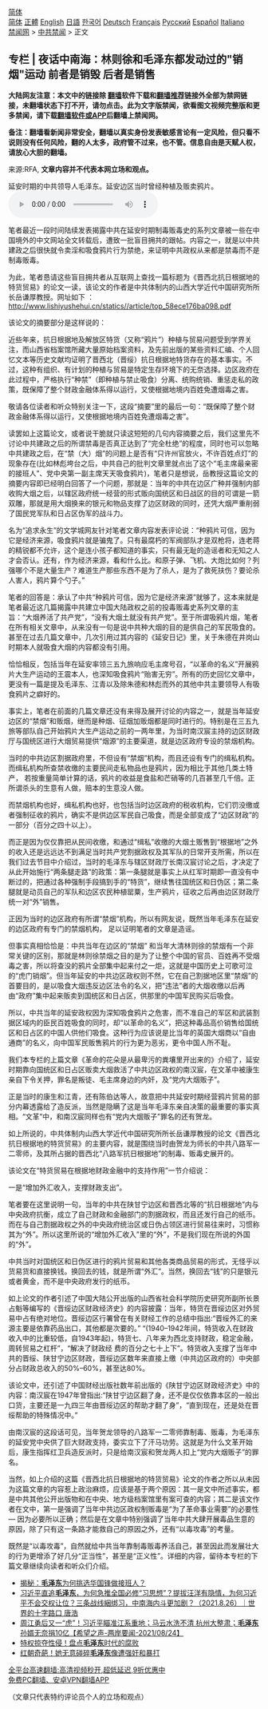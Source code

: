  <!-- 面包屑导航 --> <div class="breadcrumb"><!-- GTranslate: https://gtranslate.io/ -->  <div class="switcher notranslate">  <div class="selected">  <a href="#" onclick="return false;"> 简体</a>  </div>  <div class="option">  <a href="https://www.bannedbook.org" onclick="doGTranslate('zh-CN|zh-CN');jQuery('div.switcher div.selected a').html(jQuery(this).html());return false;" title="简体中文" class="nturl selected"> 简体</a>  <a href="https://www.bannedbook.org/zh-tw/" onclick="doGTranslate('zh-CN|zh-TW');jQuery('div.switcher div.selected a').html(jQuery(this).html());return false;" title="繁體中文" class="nturl"> 正體</a>  <a href="https://www.bannedbook.org/en/" onclick="doGTranslate('zh-CN|en');jQuery('div.switcher div.selected a').html(jQuery(this).html());return false;" title="English" class="nturl"> English</a>  <a href="https://www.bannedbook.org/ja/" onclick="doGTranslate('zh-CN|ja');jQuery('div.switcher div.selected a').html(jQuery(this).html());return false;" title="日本語" class="nturl"> 日語</a>  <a href="https://www.bannedbook.org/ko/" onclick="doGTranslate('zh-CN|ko');jQuery('div.switcher div.selected a').html(jQuery(this).html());return false;" title="한국어" class="nturl"> 한국어</a>  <a href="https://www.bannedbook.org/de/" onclick="doGTranslate('zh-CN|de');jQuery('div.switcher div.selected a').html(jQuery(this).html());return false;" title="Deutsch" class="nturl"> Deutsch</a>  <a href="https://www.bannedbook.org/fr/" onclick="doGTranslate('zh-CN|fr');jQuery('div.switcher div.selected a').html(jQuery(this).html());return false;" title="Français" class="nturl"> Français</a>  <a href="https://www.bannedbook.org/ru/" onclick="doGTranslate('zh-CN|ru');jQuery('div.switcher div.selected a').html(jQuery(this).html());return false;" title="Русский" class="nturl"> Русский</a>  <a href="https://www.bannedbook.org/es/" onclick="doGTranslate('zh-CN|es');jQuery('div.switcher div.selected a').html(jQuery(this).html());return false;" title="Español" class="nturl"> Español</a>  <a href="https://www.bannedbook.org/it/" onclick="doGTranslate('zh-CN|it');jQuery('div.switcher div.selected a').html(jQuery(this).html());return false;" title="Italiano" class="nturl"> Italiano</a>  </div>  </div>      <div class='breadcrumb-sub'><!-- Breadcrumb NavXT 6.3.0 --> <a href="https://www.bannedbook.org/" class="home">禁闻网</a> &gt; <a href="https://www.bannedbook.org/bnews/cbnews/" class="category">中共禁闻</a> &gt; 正文</div></div><h2>专栏 | 夜话中南海：林则徐和毛泽东都发动过的"销烟"运动 前者是销毁 后者是销售</h2> <p class="notice"><b>大陆网友注意：本文中的链接除 <a href="https://github.com/bannedbook/fanqiang" >翻墙</a>软件下载和<a href="https://github.com/killgcd/justmysocks/blob/master/README.md">翻墙推荐</a>链接外全部为禁网链接，未翻墙状态下打不开，请勿点击。此为文字版禁闻，欲看图文视频完整版和更多禁闻，请下载<a href="https://github.com/bannedbook/fanqiang">翻墙软件或APP</a>后翻墙上禁闻网。</p><p>备注：翻墙看新闻非常安全，翻墙以真实身份发表敏感言论有一定风险，但只看不说则没有任何风险，翻的人太多，政府管不过来，也不管。信息自由是天赋人权，请放心大胆的翻墙。</b></p>  <div class="entry"> <p>来源:RFA, <strong>文章内容并不代表本网立场和观点。</strong></p> <p>&#24310;&#23433;&#26102;&#26399;&#30340;&#20013;&#20849;&#39046;&#23548;&#20154;&#27611;&#27901;&#19996;&#12290;&#24310;&#23433;&#36793;&#21306;&#24403;&#26102;&#26366;&#32463;&#31181;&#26893;&#21450;&#36137;&#21334;&#40486;&#29255;&#12290;             <audio controls="controls" preload="metadata" src="https://www.rfa.org/mandarin/zhuanlan/yehuazhongnanhai/gx-08232021155257.html/@@stream" type="audio/mpeg"></audio></p> <p>&#31508;&#32773;&#26368;&#36817;&#19968;&#27573;&#26102;&#38388;&#38470;&#32493;&#21457;&#34920;&#25581;&#38706;&#20013;&#20849;&#22312;&#24310;&#23433;&#26102;&#26399;&#21046;&#27602;&#36137;&#27602;&#21490;&#30340;&#31995;&#21015;&#25991;&#31456;&#34987;&#19968;&#20123;&#22312;&#20013;&#22269;&#22659;&#22806;&#30340;&#20013;&#25991;&#32593;&#31449;&#20840;&#25991;&#36716;&#36733;&#21518;&#65292;&#36973;&#33268;&#19968;&#25209;&#30450;&#30446;&#25317;&#20849;&#30340;&#36319;&#24086;&#12290;&#20869;&#23481;&#20043;&#19968;&#65292;&#23601;&#26159;&#20197;&#20013;&#20849;&#24314;&#25919;&#20043;&#21518;&#24456;&#24555;&#23601;&#20196;&#21334;&#28139;&#21644;&#21560;&#39135;&#40486;&#29255;&#34892;&#20026;&#31105;&#32477;&#65292;&#26469;&#35777;&#26126;&#20013;&#20849;&#25919;&#26435;&#20174;&#26469;&#37117;&#26159;&#31105;&#27602;&#32780;&#19981;&#26159;&#21046;&#27602;&#36137;&#27602;&#12290;</p> <p>&#20026;&#27492;&#65292;&#31508;&#32773;&#24691;&#35831;&#36825;&#20123;&#30450;&#30446;&#25317;&#20849;&#32773;&#20174;&#20114;&#32852;&#32593;&#19978;&#26597;&#25214;&#19968;&#31687;&#26631;&#39064;&#20026;&#12298;&#26187;&#35199;&#21271;&#25239;&#26085;&#26681;&#25454;&#22320;&#30340;&#29305;&#36135;&#36152;&#26131;&#12299;&#30340;&#35770;&#25991;&#19968;&#35835;&#65292;&#35813;&#35770;&#25991;&#30340;&#20316;&#32773;&#26159;&#20013;&#20849;&#20307;&#21046;&#20869;&#30340;&#23665;&#35199;&#22823;&#23398;&#36817;&#20195;&#20013;&#22269;&#30740;&#31350;&#25152;&#25152;&#38271;&#23731;&#35878;&#21402;&#25945;&#25480;&#12290;&#32593;&#22336;&#22914;&#19979; &#65306;<a href="http://www.lishiyushehui.cn/statics/article/top_58ece176ba098.pdf">http://www.lishiyushehui.cn/statics//article/top_58ece176ba098.pdf</a></p> <p>&#35813;&#35770;&#25991;&#30340;&#25688;&#35201;&#37096;&#20998;&#26159;&#36825;&#26679;&#35828;&#30340;&#65306;</p> <p>&#36817;&#20123;&#24180;&#26469;&#65292;&#25239;&#26085;&#26681;&#25454;&#22320;&#21450;&#35299;&#25918;&#21306;&#29305;&#36135;&#65288;&#21448;&#31216;&#8220;&#40486;&#29255;&#8221;&#65289;&#31181;&#26893;&#19982;&#36152;&#26131;&#38382;&#39064;&#21463;&#21040;&#23398;&#30028;&#20851;&#27880;&#65292;&#32780;&#23665;&#35199;&#30465;&#26723;&#26696;&#39302;&#25152;&#34255;&#22823;&#37327;&#21407;&#22987;&#26723;&#26696;&#36164;&#26009;&#65292;&#21450;&#20808;&#21069;&#20986;&#29256;&#30340;&#26576;&#20123;&#36164;&#26009;&#27719;&#32534;&#12289;&#20010;&#20154;&#22238;&#24518;&#25991;&#26412;&#31561;&#21382;&#21490;&#25991;&#29486;&#22343;&#35777;&#26126;&#20102;&#26187;&#35199;&#21271;&#65288;&#26187;&#32485;&#65289;&#25239;&#26085;&#26681;&#25454;&#22320;&#29305;&#36135;&#23384;&#22312;&#30340;&#22522;&#26412;&#20107;&#23454;&#12290;&#19981;&#36807;&#65292;&#36825;&#31181;&#26377;&#32452;&#32455;&#12289;&#26377;&#35745;&#21010;&#30340;&#31181;&#26893;&#19982;&#36152;&#26131;&#26159;&#29305;&#23450;&#29983;&#23384;&#29615;&#22659;&#19979;&#30340;&#26080;&#22856;&#36873;&#25321;&#12290;&#36793;&#21306;&#25919;&#24220;&#22312;&#27492;&#36807;&#31243;&#20013;&#65292;&#20005;&#26684;&#25191;&#34892;&#8220;&#31181;&#31105;&#8221;&#65288;&#21363;&#31181;&#26893;&#19982;&#31105;&#27490;&#21560;&#39135;&#65289;&#20998;&#31163;&#12289;&#32479;&#36141;&#32479;&#38144;&#12289;&#37325;&#24809;&#36208;&#31169;&#30340;&#25919;&#31574;&#65292;&#26082;&#20445;&#38556;&#20102;&#25972;&#20010;&#36130;&#25919;&#37329;&#34701;&#20307;&#31995;&#24471;&#20197;&#36816;&#34892;&#65292;&#21448;&#20351;&#26681;&#25454;&#22320;&#22659;&#20869;&#30334;&#22995;&#20813;&#36973;&#28895;&#27602;&#20043;&#23475;&#12290;</p> <p>&#25964;&#35831;&#21508;&#20301;&#35835;&#32773;&#21644;&#21548;&#20247;&#29305;&#21035;&#20851;&#27880;&#19968;&#19979;&#65292;&#36825;&#27573;&#8220;&#25688;&#35201;&#8221;&#37324;&#30340;&#26368;&#21518;&#19968;&#21477;&#65306;&#8220;&#26082;&#20445;&#38556;&#20102;&#25972;&#20010;&#36130;&#25919;&#37329;&#34701;&#20307;&#31995;&#24471;&#20197;&#36816;&#34892;&#65292;&#21448;&#20351;&#26681;&#25454;&#22320;&#22659;&#20869;&#30334;&#22995;&#20813;&#36973;&#28895;&#27602;&#20043;&#23475;&#8221;&#12290;</p> <p>&#35835;&#32610;&#22914;&#19978;&#36825;&#31687;&#35770;&#25991;&#65292;&#25110;&#32773;&#35828;&#24178;&#33030;&#23601;&#21482;&#35835;&#36825;&#30701;&#30701;&#30340;&#20960;&#21477;&#20869;&#23481;&#25688;&#35201;&#20043;&#21518;&#65292;&#25105;&#20204;&#36825;&#37324;&#20808;&#19981;&#35752;&#35770;&#20013;&#20849;&#24314;&#25919;&#20043;&#21518;&#30340;&#25152;&#35859;&#31105;&#27602;&#26159;&#21542;&#30495;&#27491;&#36798;&#21040;&#20102;&#8220;&#23436;&#20840;&#26460;&#32477;&#8221;&#30340;&#31243;&#24230;&#65292;&#21516;&#26102;&#20063;&#21487;&#20197;&#24573;&#30053;&#20013;&#20849;&#24314;&#25919;&#20043;&#21518;&#65292;&#22312;&#8220;&#31105;&#65288;&#22823;&#65289;&#28895;&#8221;&#30340;&#38382;&#39064;&#19978;&#26159;&#21542;&#26377;&#8220;&#21482;&#35768;&#24030;&#23448;&#25918;&#28779;&#65292;&#19981;&#35768;&#30334;&#22995;&#28857;&#28783;&#8221;&#30340;&#29616;&#35937;&#23384;&#22312;(&#27604;&#22914;&#26519;&#24426;&#22446;&#21488;&#20043;&#21518;&#65292;&#20013;&#20849;&#33258;&#24049;&#30340;&#25209;&#21028;&#25991;&#31456;&#37324;&#23601;&#28857;&#20986;&#20102;&#36825;&#20010;&#8220;&#27611;&#20027;&#24109;&#26368;&#20146;&#23494;&#30340;&#25509;&#29677;&#20154;&#8221;&#12289;&#20826;&#20013;&#22830;&#31532;&#19968;&#21103;&#20027;&#24109;&#22825;&#22825;&#21560;&#39135;&#40486;&#29255;)&#65292;&#31508;&#32773;&#21482;&#26159;&#24819;&#35828;&#65292;&#23731;&#25945;&#25480;&#36825;&#31687;&#35770;&#25991;&#30340;&#25688;&#35201;&#20869;&#23481;&#21363;&#24050;&#32463;&#26126;&#30333;&#22238;&#31572;&#20102;&#19968;&#20010;&#38382;&#39064;&#65292;&#37027;&#23601;&#26159;&#65306;&#24403;&#24180;&#30340;&#20013;&#20849;&#22312;&#36793;&#21306;&#24191;&#31181;&#24182;&#24378;&#21046;&#20869;&#37096;&#25910;&#36141;&#22823;&#28895;&#20043;&#21518;&#65292;&#20197;&#36758;&#21306;&#25919;&#24220;&#32479;&#19968;&#32463;&#33829;&#30340;&#24418;&#24335;&#36137;&#21521;&#22269;&#32479;&#21306;&#21644;&#26085;&#25112;&#21306;&#30340;&#30446;&#30340;&#21487;&#35859;&#26159;&#19968;&#31661;&#21452;&#38613;&#65292;&#37027;&#23601;&#26159;&#29992;&#22823;&#28895;&#25442;&#26469;&#30340;&#38134;&#20803;&#21644;&#29289;&#21697;&#25903;&#25745;&#20102;&#36793;&#21306;&#36130;&#25919;&#30340;&#21516;&#26102;&#65292;&#36824;&#20973;&#22823;&#28895;&#20005;&#37325;&#21066;&#24369;&#20102;&#22269;&#27665;&#20826;&#20891;&#38431;&#21644;&#26085;&#21344;&#21306;&#20266;&#20891;&#30340;&#25112;&#26007;&#21147;&#12290;</p>  <p>&#21517;&#20026;&#8220;&#36861;&#27714;&#27704;&#29983;&#8221;&#30340;&#25991;&#23398;&#22478;&#32593;&#21451;&#38024;&#23545;&#31508;&#32773;&#25991;&#31456;&#20869;&#23481;&#21457;&#34920;&#35780;&#35770;&#35828;&#65306;&#8220;&#31181;&#40486;&#29255;&#21487;&#20449;&#65292;&#22240;&#20026;&#23427;&#26159;&#32463;&#27982;&#26469;&#28304;&#65292;&#21560;&#39135;&#40486;&#29255;&#23601;&#26159;&#39575;&#39740;&#20102;&#12290;&#21482;&#26377;&#26368;&#33104;&#26429;&#30340;&#20891;&#38400;&#37096;&#38431;&#25165;&#26159;&#21452;&#26538;&#23558;&#65292;&#36830;&#32769;&#33931;&#30340;&#31934;&#38160;&#37117;&#19981;&#20801;&#35768;&#65292;&#36825;&#20010;&#26159;&#36830;&#23567;&#23401;&#23376;&#37117;&#30693;&#36947;&#30340;&#20107;&#23454;&#65292;&#21482;&#26377;&#26368;&#26080;&#32827;&#30340;&#36896;&#35875;&#32773;&#21644;&#26080;&#30693;&#20043;&#20154;&#25165;&#20250;&#21542;&#35748;&#12290;&#36824;&#26377;&#65292;&#20316;&#20026;&#32463;&#27982;&#26469;&#28304;&#65292;&#30475;&#21644;&#20160;&#20040;&#27604;&#12290;&#21644;&#21407;&#23376;&#24377;&#12289;&#39134;&#26426;&#12289;&#22823;&#28846;&#27604;&#22914;&#20309;&#65311;&#21015;&#24378;&#21738;&#20010;&#19981;&#26159;&#22823;&#37327;&#29983;&#20135;&#65311;&#38590;&#36947;&#29983;&#20135;&#37027;&#20123;&#19996;&#35199;&#19981;&#26159;&#20026;&#20102;&#26432;&#20154;&#65292;&#26159;&#20026;&#20102;&#25937;&#27515;&#25206;&#20260;&#65311;&#35201;&#35770;&#26432;&#20154;&#23475;&#20154;&#65292;&#40486;&#29255;&#31639;&#20010;&#21242;&#23376;&#12290;&#8221;</p> <p>&#31508;&#32773;&#30340;&#22238;&#31572;&#26159;&#65306;&#25215;&#35748;&#20102;&#20013;&#20849;&#8220;&#31181;&#40486;&#29255;&#21487;&#20449;&#65292;&#22240;&#20026;&#23427;&#26159;&#32463;&#27982;&#26469;&#28304;&#8221;&#23601;&#22815;&#20102;&#65292;&#36825;&#26412;&#26469;&#23601;&#26159;&#31508;&#32773;&#26368;&#36817;&#36825;&#20960;&#31687;&#25581;&#38706;&#20013;&#20849;&#24314;&#31435;&#20013;&#22269;&#22823;&#38470;&#25919;&#26435;&#20043;&#21069;&#30340;&#25237;&#27602;&#36137;&#27602;&#21490;&#31995;&#21015;&#25991;&#31456;&#30340;&#20027;&#26088;&#65306;&#8220;&#22823;&#28895;&#20859;&#27963;&#20102;&#20849;&#20135;&#20826;&#8221;&#65292;&#8220;&#27809;&#26377;&#22823;&#28895;&#22303;&#23601;&#27809;&#26377;&#20849;&#20135;&#20826;&#8221;&#12290;&#33267;&#20110;&#25152;&#35859;&#21560;&#40486;&#29255;&#28895;&#65292;&#31508;&#32773;&#22312;&#25152;&#26377;&#30456;&#20851;&#25991;&#31456;&#20013;&#65292;&#20174;&#26469;&#27809;&#26377;&#19968;&#21477;&#26159;&#35828;&#20013;&#20849;&#31181;&#22823;&#28895;&#30340;&#30446;&#30340;&#26159;&#20379;&#33258;&#24049;&#30340;&#20891;&#27665;&#21560;&#39135;&#30340;&#12290;&#29978;&#33267;&#22312;&#36807;&#21435;&#20960;&#31687;&#25991;&#31456;&#20013;&#65292;&#20960;&#27425;&#24341;&#29992;&#36807;&#20854;&#20869;&#23481;&#30340;&#12298;&#24310;&#23433;&#26085;&#35760;&#12299;&#37324;&#65292;&#20851;&#20110;&#26417;&#24503;&#22312;&#20117;&#23703;&#23665;&#26102;&#26399;&#26412;&#20154;&#23601;&#21560;&#39135;&#22823;&#28895;&#30340;&#20869;&#23481;&#37117;&#27809;&#26377;&#24341;&#29992;&#12290;</p> <p>&#24688;&#24688;&#30456;&#21453;&#65292;&#21253;&#25324;&#24403;&#24180;&#22312;&#24310;&#23433;&#29575;&#39046;&#19977;&#20116;&#20061;&#26053;&#21709;&#24212;&#27611;&#20027;&#24109;&#21495;&#21484;&#65292;&#8220;&#20197;&#38761;&#21629;&#30340;&#21517;&#20041;&#8221;&#24320;&#23637;&#40486;&#29255;&#22823;&#29983;&#20135;&#36816;&#21160;&#30340;&#29579;&#38663;&#26412;&#20154;&#65292;&#20063;&#28145;&#30693;&#21560;&#39135;&#40486;&#29255;&#8220;&#36155;&#23475;&#26080;&#31351;&#8221;&#12290;&#25152;&#26377;&#30340;&#21382;&#21490;&#22238;&#24518;&#25991;&#31456;&#20013;&#65292;&#26356;&#27809;&#26377;&#19968;&#31687;&#26159;&#25552;&#21450;&#27611;&#27901;&#19996;&#12289;&#27743;&#38738;&#20197;&#21450;&#38500;&#26417;&#24503;&#21644;&#26519;&#24426;&#32780;&#22806;&#30340;&#20854;&#20182;&#20013;&#20849;&#20027;&#35201;&#39046;&#23548;&#20154;&#26377;&#21560;&#39135;&#40486;&#29255;&#20043;&#30294;&#22909;&#30340;&#12290;</p> <p>&#20107;&#23454;&#19978;&#65292;&#31508;&#32773;&#22312;&#21069;&#38754;&#30340;&#20960;&#31687;&#25991;&#31456;&#36824;&#27809;&#26377;&#26469;&#24471;&#21450;&#23637;&#24320;&#35752;&#35770;&#30340;&#20869;&#23481;&#20043;&#19968;&#65292;&#23601;&#26159;&#24403;&#24180;&#24310;&#23433;&#36793;&#21306;&#30340;&#8220;&#31105;&#28895;&#8221;&#21644;&#36137;&#28895;&#65292;&#32487;&#32780;&#26159;&#31181;&#28895;&#12289;&#24449;&#28895;&#21152;&#36137;&#28895;&#37117;&#26159;&#21516;&#26102;&#36827;&#34892;&#30340;&#12290;&#29305;&#21035;&#26159;&#22312;&#19977;&#20116;&#20061;&#26053;&#31561;&#37096;&#38431;&#33258;&#24049;&#24320;&#22987;&#40486;&#29255;&#22823;&#29983;&#20135;&#36816;&#21160;&#20043;&#21069;&#30340;&#19968;&#20004;&#24180;&#37324;&#65292;&#20026;&#24403;&#26102;&#21335;&#27721;&#23480;&#20027;&#25345;&#30340;&#36793;&#21306;&#36130;&#25919;&#21381;&#19982;&#22269;&#32479;&#21306;&#36827;&#34892;&#22823;&#28895;&#36152;&#26131;&#25552;&#20379;&#8220;&#28895;&#28304;&#8221;&#30340;&#20027;&#35201;&#28192;&#36947;&#65292;&#23601;&#26159;&#36793;&#21306;&#25919;&#24220;&#19987;&#35774;&#30340;&#31105;&#28895;&#26426;&#26500;&#12290;</p> <p>&#24403;&#26102;&#30340;&#20013;&#20849;&#36793;&#21306;&#21106;&#25454;&#25919;&#24220;&#37324;&#65292;&#19981;&#20294;&#35774;&#26377;&#8220;&#31105;&#28895;&#8221;&#26426;&#26500;&#65292;&#32780;&#19988;&#36824;&#35774;&#26377;&#19987;&#38376;&#30340;&#32521;&#31169;&#26426;&#26500;&#12290;&#32780;&#32521;&#31169;&#26426;&#26500;&#25152;&#26597;&#31105;&#25910;&#32564;&#30340;&#20027;&#35201;&#27665;&#38388;&#36208;&#31169;&#29289;&#21697;&#20063;&#26159;&#40486;&#29255;&#65292;&#22240;&#20026;&#30456;&#27604;&#20110;&#20854;&#20182;&#20960;&#31867;&#22303;&#29305;&#20135;&#65292; &#33509;&#25353;&#37325;&#37327;&#31616;&#21333;&#35745;&#31639;&#30340;&#35805;&#65292;&#40486;&#29255;&#30340;&#25910;&#30410;&#26159;&#39135;&#30416;&#21644;&#33426;&#30813;&#31561;&#30340;&#20960;&#30334;&#29978;&#33267;&#20960;&#21315;&#20493;&#12290;&#27491;&#25152;&#35859;&#26432;&#22836;&#30340;&#29983;&#24847;&#26377;&#20154;&#20570;&#65292;&#36180;&#26412;&#30340;&#29983;&#24847;&#27809;&#20154;&#20570;&#12290;</p> <p>&#32780;&#31105;&#28895;&#26426;&#26500;&#20063;&#22909;&#65292;&#32521;&#31169;&#26426;&#26500;&#20063;&#22909;&#65292;&#20063;&#21253;&#25324;&#24403;&#26102;&#36793;&#21306;&#25919;&#24220;&#30340;&#31246;&#25910;&#26426;&#26500;&#65292;&#23427;&#20204;&#32602;&#27809;&#32564;&#25110;&#32773;&#24378;&#21046;&#24449;&#25910;&#30340;&#40486;&#29255;&#65292;&#30830;&#23454;&#19981;&#26159;&#20379;&#36793;&#21306;&#20891;&#27665;&#33258;&#24049;&#21560;&#39135;&#65292;&#32780;&#26159;&#20840;&#37096;&#21464;&#25104;&#20102;&#8220;&#36793;&#21306;&#36130;&#25919;&#8221;&#30340;&#19968;&#37096;&#20998;&#65288;&#30334;&#20998;&#20043;&#22235;&#21313;&#20197;&#19978;&#65289;&#12290;</p> <p>&#32780;&#27491;&#26159;&#22240;&#20026;&#20165;&#20165;&#38752;&#25226;&#20174;&#27665;&#38388;&#25910;&#32564;&#65292;&#21644;&#36890;&#36807;&#8220;&#32521;&#31169;&#8221;&#25910;&#32564;&#30340;&#22823;&#28895;&#22303;&#36137;&#21806;&#21040;&#8220;&#26681;&#25454;&#22320;&#8221;&#20043;&#22806;&#30340;&#25910;&#20837;&#36824;&#26159;&#36828;&#36828;&#36798;&#19981;&#21040;&#28385;&#36275;&#24403;&#26102;&#20849;&#20135;&#20826;&#21106;&#25454;&#25919;&#26435;&#21450;&#20854;&#20891;&#38431;&#30340;&#26085;&#24120;&#24320;&#25903;&#25152;&#38656;&#65292;&#25152;&#20197;&#22312;&#25105;&#20204;&#36807;&#21435;&#33410;&#30446;&#20013;&#20171;&#32461;&#36807;&#65292;&#24403;&#26102;&#30340;&#27611;&#27901;&#19996;&#19982;&#36758;&#21306;&#36130;&#25919;&#21381;&#38271;&#21335;&#27721;&#23480;&#35752;&#35770;&#20043;&#21518;&#65292;&#25165;&#20915;&#23450;&#20102;&#20174;&#27492;&#24320;&#22987;&#26045;&#34892;&#8220;&#20004;&#26465;&#33151;&#36208;&#36335;&#8221;&#30340;&#25919;&#31574;&#65306;&#31532;&#19968;&#26465;&#33151;&#23601;&#26159;&#20107;&#23454;&#19978;&#20174;&#32418;&#20891;&#26102;&#26399;&#21363;&#19968;&#30452;&#27809;&#26377;&#20013;&#26029;&#36807;&#30340;&#65292;&#25226;&#36890;&#36807;&#21508;&#31181;&#24378;&#21046;&#25163;&#27573;&#25630;&#21040;&#25163;&#30340;&#8220;&#29305;&#36135;&#8221;&#65292;&#32487;&#32493;&#21806;&#24448;&#22269;&#32479;&#21306;&#21644;&#26085;&#20266;&#21306;&#65307;&#31532;&#20108;&#26465;&#33151;&#23601;&#26159;&#21160;&#21592;&#33258;&#24049;&#30340;&#20891;&#38431;&#21644;&#36793;&#21306;&#20892;&#27665;&#31181;&#26893;&#32578;&#31903;&#65292;&#29983;&#20135;&#40486;&#29255;&#65292;&#24449;&#25910;&#20043;&#21518;&#20877;&#30001;&#36793;&#21306;&#36130;&#25919;&#21381;&#32479;&#19968;&#23545;&#8220;&#22806;&#8221;&#38144;&#21806;&#12290;</p> <p>&#27491;&#22240;&#20026;&#24403;&#26102;&#30340;&#36793;&#21306;&#25919;&#24220;&#26377;&#25152;&#35859;&#8220;&#31105;&#28895;&#8221;&#26426;&#26500;&#65292;&#25152;&#20197;&#26377;&#32593;&#21451;&#35828;&#65292;&#26082;&#28982;&#24403;&#24180;&#27611;&#27901;&#19996;&#22312;&#24310;&#23433;&#30340;&#36793;&#21306;&#25919;&#24220;&#26377;&#19987;&#38376;&#30340;&#31105;&#28895;&#26426;&#26500;&#65292; &#36275;&#20197;&#35777;&#26126;&#31508;&#32773;&#30340;&#25991;&#31456;&#26159;&#36896;&#35875;&#12290;</p>  <p>&#20294;&#20107;&#23454;&#30495;&#30456;&#24688;&#24688;&#26159;&#65306;&#20013;&#20849;&#24403;&#24180;&#22312;&#36793;&#21306;&#30340;&#8220;&#31105;&#28895;&#8221; &#21644;&#24403;&#24180;&#22823;&#28165;&#26519;&#21017;&#24464;&#30340;&#31105;&#28895;&#26377;&#19968;&#20010;&#38750;&#24120;&#20851;&#38190;&#30340;&#21306;&#21035;&#65292;&#37027;&#23601;&#26159;&#26519;&#21017;&#24464;&#31105;&#28895;&#20043;&#30446;&#30340;&#26159;&#20026;&#20102;&#35753;&#25972;&#20010;&#20013;&#22269;&#30340;&#23448;&#21592;&#12289;&#30334;&#22995;&#20877;&#19981;&#21463;&#28895;&#27602;&#20043;&#23475;&#65292;&#25152;&#20197;&#23558;&#26597;&#27809;&#30340;&#40486;&#29255;&#20840;&#37096;&#38598;&#20013;&#36215;&#26469;&#20184;&#20043;&#19968;&#28844;&#65292;&#36825;&#23601;&#26159;&#20013;&#22269;&#21382;&#21490;&#19978;&#21487;&#27468;&#21487;&#27875;&#30340;&#8220;&#34382;&#38376;&#38144;&#28895;&#8221;&#12290;&#20294;&#24403;&#24180;&#24310;&#23433;&#30340;&#20013;&#20849;&#36793;&#21306;&#25919;&#26435;&#21017;&#19981;&#28982;&#65292;&#23427;&#22312;&#33258;&#24049;&#21106;&#25454;&#22320;&#21306;&#37324;&#8220;&#31105;&#28895;&#8221;&#30340;&#39318;&#35201;&#30446;&#30340;&#65292;&#26159;&#20197;&#21560;&#39135;&#22823;&#28895;&#36829;&#21453;&#36793;&#21306;&#27861;&#20196;&#30340;&#21517;&#20041;&#65292;&#25226;&#8220;&#36829;&#27861;&#8221;&#32773;&#30340;&#22823;&#28895;&#25910;&#32564;&#20197;&#21518;&#20877;&#30001;&#8220;&#25919;&#24220;&#8221;&#38598;&#20013;&#36215;&#26469;&#36137;&#21334;&#21040;&#22269;&#32479;&#21306;&#21644;&#26085;&#21344;&#21306;&#65292;&#20379;&#37027;&#37324;&#30340;&#20013;&#22269;&#20891;&#27665;&#36141;&#20080;&#21518;&#21560;&#39135;&#12290;</p> <p>&#25152;&#20197;&#65292;&#20013;&#20849;&#24403;&#24180;&#30340;&#24310;&#23433;&#25919;&#26435;&#22240;&#20026;&#28145;&#30693;&#21560;&#39135;&#40486;&#29255;&#20043;&#21361;&#23475;&#65292;&#32780;&#19981;&#20934;&#33258;&#24049;&#30340;&#20891;&#21306;&#21644;&#27494;&#35013;&#21106;&#25454;&#21306;&#22495;&#20869;&#30340;&#33251;&#27665;&#30334;&#22995;&#21560;&#39135;&#30340;&#21516;&#26102;&#65292;&#21364;&#8220;&#20197;&#38761;&#21629;&#30340;&#21517;&#20041;&#8221;&#65292;&#25226;&#36825;&#31181;&#27602;&#21697;&#39640;&#20215;&#38144;&#21806;&#32473;&#22269;&#32479;&#21306;&#21644;&#26085;&#21344;&#21306;&#30340;&#20013;&#22269;&#20154;&#20379;&#20182;&#20204;&#21560;&#39135;&#12290;&#36825;&#31181;&#34892;&#20026;&#24212;&#35813;&#35828;&#26159;&#27604;&#24403;&#24180;&#30340;&#33521;&#22269;&#22823;&#28895;&#21830;&#20197;&#8220;&#33258;&#30001;&#36890;&#21830;&#8221;&#30340;&#21517;&#20041;&#65292;&#21521;&#20013;&#22269;&#20891;&#27665;&#36137;&#21806;&#40486;&#29255;&#30340;&#34892;&#20026;&#26356;&#20026;&#24694;&#21155;&#65292;&#26356;&#20196;&#20013;&#22269;&#20154;&#25152;&#19981;&#32827;&#12290;</p> <p>&#25105;&#20204;&#26412;&#19987;&#26639;&#30340;&#19978;&#31687;&#25991;&#31456;&#12298;&#38761;&#21629;&#30340;&#33457;&#26421;&#26159;&#20174;&#26368;&#21329;&#27745;&#30340;&#31914;&#22756;&#37324;&#24320;&#20986;&#26469;&#30340;&#12299;&#20171;&#32461;&#20102;&#65292;&#24310;&#23433;&#26102;&#26399;&#38752;&#21521;&#22269;&#32479;&#21306;&#21644;&#26085;&#21344;&#21306;&#36137;&#21334;&#22823;&#28895;&#25937;&#27963;&#20102;&#20013;&#20849;&#36793;&#21306;&#25919;&#26435;&#30340;&#21335;&#27721;&#23480;&#65292;&#22312;&#25991;&#38761;&#20013;&#34987;&#24247;&#29983;&#20146;&#33258;&#19979;&#20196;&#20851;&#25276;&#65292;&#32618;&#21517;&#26159;&#21467;&#24466;&#12289;&#27611;&#20027;&#24109;&#36523;&#36793;&#30340;&#20869;&#22904;&#65292;&#21450;&#8220;&#20826;&#20869;&#22823;&#28895;&#36137;&#23376;&#8221;&#12290;</p> <p>&#27491;&#26159;&#24403;&#26102;&#30340;&#24247;&#29983;&#21644;&#27743;&#38738;&#65292;&#36824;&#26377;&#38472;&#20271;&#36798;&#31561;&#20154;&#65292;&#25925;&#24847;&#25226;&#20013;&#20849;&#24310;&#23433;&#26102;&#26399;&#32463;&#33829;&#40486;&#29255;&#36152;&#26131;&#30340;&#37096;&#20998;&#20869;&#24149;&#36879;&#38706;&#32473;&#20102;&#36896;&#21453;&#27966;&#65292;&#24403;&#28982;&#26159;&#38544;&#30610;&#20102;&#36825;&#26159;&#24403;&#24180;&#27611;&#27901;&#19996;&#20146;&#33258;&#20915;&#31574;&#30340;&#26368;&#37325;&#35201;&#30340;&#20107;&#23454;&#30495;&#30456;&#12290;&#8220;&#25991;&#38761;&#8221;&#20013;&#65292;&#21644;&#21335;&#27721;&#23480;&#21516;&#26679;&#20063;&#26377;&#8220;&#20826;&#20869;&#22823;&#28895;&#36137;&#23376;&#8221;&#32618;&#21517;&#30340;&#36824;&#26377;&#36154;&#40857;&#12290;</p> <p>&#22914;&#19978;&#25152;&#35828;&#30340;&#65292;&#20013;&#20849;&#20307;&#21046;&#20869;&#23665;&#35199;&#22823;&#23398;&#36817;&#20195;&#20013;&#22269;&#30740;&#31350;&#25152;&#25152;&#38271;&#23731;&#35878;&#21402;&#25945;&#25480;&#30340;&#35770;&#25991;&#12298;&#26187;&#35199;&#21271;&#25239;&#26085;&#26681;&#25454;&#22320;&#30340;&#29305;&#36135;&#36152;&#26131;&#12299;&#30340;&#20027;&#35201;&#20869;&#23481;&#65292;&#23601;&#26159;&#22260;&#32469;&#24403;&#26102;&#30001;&#36154;&#40857;&#20026;&#24072;&#38271;&#30340;&#20013;&#20849;&#20843;&#36335;&#20891;&#19968;&#20108;&#38646;&#24072;&#65292;&#21450;&#20854;&#25152;&#21344;&#25454;&#30340;&#26187;&#35199;&#21271;&#8220;&#20843;&#36335;&#20891;&#25239;&#26085;&#26681;&#25454;&#22320;&#8221;&#30340;&#21046;&#27602;&#12289;&#36137;&#27602;&#21490;&#23637;&#24320;&#30340;&#12290;</p> <p>&#35813;&#35770;&#25991;&#22312;&#8220;&#29305;&#36135;&#36152;&#26131;&#22312;&#26681;&#25454;&#22320;&#36130;&#25919;&#37329;&#34701;&#20013;&#30340;&#25903;&#25345;&#20316;&#29992;&#8221;&#19968;&#33410;&#20171;&#32461;&#35828;&#65306;</p> <p>&#19968;&#26159;&#8220;&#22686;&#21152;&#22806;&#27719;&#25910;&#20837;&#65292;&#25903;&#25745;&#36130;&#25919;&#25903;&#20986;&#8221;&#12290;</p> <p>&#31508;&#32773;&#35201;&#22312;&#36825;&#37324;&#35828;&#26126;&#19968;&#21477;&#65292;&#24403;&#24180;&#30340;&#20013;&#20849;&#22312;&#38485;&#29976;&#23425;&#36793;&#21306;&#21644;&#26187;&#35199;&#21271;&#31561;&#30340;&#8220;&#25239;&#26085;&#26681;&#25454;&#22320;&#8221;&#20869;&#19982;&#20013;&#22830;&#25919;&#24220;&#25239;&#34913;&#65292;&#25104;&#31435;&#20102;&#33258;&#24049;&#36130;&#25919;&#21644;&#37329;&#34701;&#37096;&#38376;&#30340;&#21106;&#25454;&#25919;&#26435;&#65292;&#32780;&#19988;&#36824;&#21457;&#34892;&#33258;&#24049;&#30340;&#32440;&#24065;&#12290;&#32780;&#22312;&#19982;&#33258;&#24049;&#21106;&#25454;&#25919;&#26435;&#20043;&#22806;&#30340;&#20013;&#22830;&#25919;&#24220;&#32479;&#27835;&#21306;&#25110;&#26085;&#20266;&#21344;&#39046;&#21306;&#36827;&#34892;&#36152;&#26131;&#24448;&#26469;&#26102;&#65292;&#20064;&#24815;&#31216;&#20854;&#20026;&#8220;&#22806;&#8221;&#12290;&#25152;&#20197;&#36825;&#37324;&#25152;&#35828;&#30340;&#8220;&#22686;&#21152;&#22806;&#27719;&#25910;&#20837;&#8221;&#37324;&#30340;&#8220;&#22806;&#8221;&#65292;&#19981;&#26159;&#25105;&#20204;&#29616;&#22312;&#25152;&#35828;&#30340;&#22806;&#22269;&#30340;&#8220;&#22806;&#8221;&#12290;</p>  <p>&#20013;&#20849;&#24403;&#26102;&#23545;&#22269;&#32479;&#21306;&#21644;&#26085;&#20266;&#21306;&#36827;&#34892;&#30340;&#40486;&#29255;&#36152;&#26131;&#21644;&#20854;&#20182;&#21508;&#31867;&#21830;&#21697;&#36152;&#26131;&#30340;&#24418;&#24335;&#65292;&#26080;&#24618;&#20046;&#20197;&#36135;&#26131;&#36135;&#21644;&#30452;&#25509;&#25442;&#38065;&#12290;&#25442;&#22238;&#21435;&#30340;&#38065;&#65292;&#23601;&#26159;&#25152;&#35859;&#8220;&#22806;&#27719;&#8221;&#12290;&#24403;&#28982;&#65292;&#25442;&#22238;&#21435;&#8220;&#38065;&#8221;&#30340;&#21482;&#26159;&#38134;&#20803;&#25110;&#32773;&#40644;&#37329;&#65292;&#32780;&#19981;&#26159;&#20013;&#22830;&#25919;&#24220;&#21457;&#34892;&#30340;&#32440;&#24065;&#12290;</p> <p>&#22914;&#19978;&#35770;&#25991;&#30340;&#20316;&#32773;&#24341;&#36848;&#20102;&#20013;&#22269;&#22823;&#38470;&#20844;&#24320;&#20986;&#29256;&#30340;&#23665;&#35199;&#30465;&#31038;&#20250;&#31185;&#23398;&#38498;&#21382;&#21490;&#30740;&#31350;&#25152;&#21103;&#25152;&#38271;&#26223;&#21344;&#39745;&#31561;&#32534;&#20889;&#30340;&#12298;&#26187;&#32485;&#36793;&#21306;&#36130;&#25919;&#32463;&#27982;&#21490;&#12299;&#30340;&#20869;&#23481;&#25259;&#38706;&#65306;&#24403;&#24180;&#65292;&#29305;&#36135;&#22312;&#26187;&#32485;&#36793;&#21306;&#23545;&#22806;&#36152;&#26131;&#20013;&#21344;&#26377;&#32477;&#23545;&#22320;&#20301;&#12290;&#26187;&#32485;&#36793;&#21306;&#34892;&#32626;&#26366;&#22312;&#26377;&#20851;&#36130;&#32463;&#24037;&#20316;&#30340;&#24635;&#32467;&#20013;&#25351;&#20986;:&#8220;&#26187;&#32485;&#22806;&#27719;&#30340;&#26469;&#28304;&#20027;&#35201;&#26159;&#20381;&#38752;&#33647;&#21697;&#20986;&#21475;&#65292;&#20854;&#20182;&#37117;&#26159;&#27425;&#35201;&#30340;&#12290;&#8221; &#8220;(1940&#8211;1942&#24180;&#38388;&#65292;&#29305;&#36135;&#25910;&#20837;&#22312;&#36130;&#25919;&#25910;&#20837;&#20013;&#30340;&#27604;&#37325;&#36739;&#20302;&#65292;&#33258;1943&#24180;&#36215;)&#65292;&#29305;&#36135;&#19971;&#12289;&#20843;&#24180;&#26469;&#20026;&#35199;&#21271;&#25903;&#25345;&#36130;&#25919;&#65292;&#31283;&#23450;&#37329;&#34701;&#65292;&#21608;&#36716;&#36152;&#26131;&#20043;&#26464;&#26438;&#8221;&#65292;&#8220;&#35299;&#20915;&#20102;&#36130;&#25919;&#32463; &#36153;&#30340;&#30334;&#20998;&#20043;&#19971;&#21313;&#19978;&#19979;&#8221;&#12290;&#29305;&#36135;&#25910;&#20837;&#25903;&#25745;&#20102;&#24403;&#24180;&#20013;&#20849;&#30340;&#26187;&#32485;&#12289;&#38485;&#29976;&#23425;&#36793;&#21306;&#36130;&#25919;&#65292;&#26187;&#32485;&#36793;&#21306;&#25968;&#24180;&#26469;&#30452;&#25509;&#19978;&#32564;&#65288;&#20013;&#20849;&#36793;&#21306;&#25919;&#24220;&#30340;&#65289;&#20013;&#22830;&#37096;&#20998;&#21344;&#36130;&#25919;&#24635;&#25910;&#20837;&#30340;50%&#8211;60%&#65292;&#29978;&#33267;&#36798;80%&#12290;</p> <p>&#35813;&#35770;&#25991;&#20013;&#65292;&#36824;&#24341;&#36848;&#20102;&#20013;&#22269;&#36130;&#32463;&#20986;&#29256;&#31038;&#25968;&#24180;&#21069;&#20986;&#29256;&#30340;&#12298;&#38485;&#29976;&#23425;&#36793;&#21306;&#36130;&#25919;&#32463;&#27982;&#21490;&#12299;&#20013;&#30340;&#20869;&#23481;&#65306;&#21335;&#27721;&#23480;&#22312;1947&#24180;&#26366;&#25351;&#20986;:&#8220;&#38485;&#29976;&#23425;&#36793;&#21306;&#32763;&#20102;&#36523;&#65292;&#36824;&#19981;&#26159;&#20165;&#20165;&#20381;&#38752;&#26412;&#21306;&#30340;&#19968;&#33324;&#20986;&#21475;&#36135;&#65292;&#20027;&#35201;&#36824;&#26159;&#19968;&#20061;&#22235;&#19977;&#24180;&#30001;&#26187;&#32485;&#36793;&#21306;&#30340;&#24110;&#21161;&#25165;&#32763;&#20102;&#36523;&#8221;&#65292;&#8220;&#30452;&#21040;&#29616;&#22312;&#65292;&#36824;&#26159;&#22788;&#22312;&#26187;&#32485;&#24110;&#21161;&#30340;&#29305;&#27530;&#24773;&#20917;&#20013;&#12290;&#8221; </p> <p>&#30001;&#21335;&#27721;&#23480;&#30340;&#36825;&#27573;&#35805;&#21487;&#35265;&#65292;&#24403;&#24180;&#36154;&#40857;&#39046;&#23548;&#30340;&#20843;&#36335;&#20891;&#19968;&#20108;&#38646;&#24072;&#38752;&#21046;&#27602;&#12289;&#36137;&#27602;&#65292;&#20026;&#27611;&#27901;&#19996;&#30340;&#24310;&#23433;&#20826;&#20013;&#22830;&#20379;&#20102;&#24040;&#22823;&#36130;&#25919;&#25903;&#25345;&#65292;&#22996;&#23454;&#31435;&#19979;&#20102;&#27735;&#39532;&#21151;&#21171;&#12290;&#36825;&#23601;&#26159;&#20026;&#20160;&#20040;&#25991;&#38761;&#24320;&#22987;&#21518;&#65292;&#24247;&#29983;&#25351;&#25381;&#32418;&#21355;&#20853;&#36896;&#21453;&#27966;&#26102;&#65292;&#21482;&#26159;&#32473;&#21335;&#27721;&#23480;&#21644;&#36154;&#40857;&#20004;&#20154;&#25187;&#19978;&#8220;&#20826;&#20869;&#22823;&#28895;&#36137;&#23376;&#8221;&#30340;&#32618;&#21517;&#12290;</p> <p>&#24403;&#28982;&#65292;&#22914;&#19978;&#20171;&#32461;&#30340;&#36825;&#31687;&#12298;&#26187;&#35199;&#21271;&#25239;&#26085;&#26681;&#25454;&#22320;&#30340;&#29305;&#36135;&#36152;&#26131;&#12299;&#35770;&#25991;&#30340;&#20316;&#32773;&#20043;&#25152;&#20197;&#20174;&#26410;&#22240;&#20026;&#36825;&#31687;&#25991;&#31456;&#30340;&#20869;&#23481;&#24825;&#19978;&#25919;&#27835;&#40635;&#28902;&#65292;&#24212;&#35813;&#26159;&#22522;&#20110;&#20004;&#20010;&#21407;&#22240;&#65306;&#20854;&#19968;&#26159;&#25991;&#20013;&#25152;&#36848;&#20107;&#23454;&#65292;&#37117;&#26159;&#20013;&#20849;&#20854;&#20182;&#20844;&#24320;&#20986;&#29256;&#29289;&#21644;&#22312;&#20013;&#22830;&#12289;&#22320;&#26041;&#32423;&#26723;&#26696;&#39302;&#37324;&#26377;&#26696;&#21487;&#26597;&#30340;&#20869;&#23481;&#65307;&#20854;&#20108;&#26159;&#35813;&#25991;&#20316;&#32773;&#22312;&#25991;&#20013;&#65292;&#31532;&#19968;&#26159;&#24378;&#35843;&#20102;&#24403;&#24180;&#20013;&#20849;&#36793;&#21306;&#25919;&#26435;&#21046;&#36137;&#27602;&#26159;&#8220;&#20026;&#20102;&#38761;&#21629;&#20107;&#19994;&#38656;&#35201;&#8221;&#30340;&#24517;&#35201;&#24615; &#8212; &#22240;&#20026;&#24517;&#35201;&#25152;&#20197;&#27491;&#30830;&#65307;&#28982;&#21518;&#26159;&#22312;&#25991;&#31456;&#20013;&#29305;&#21035;&#24378;&#35843;&#20102;&#24403;&#24180;&#20013;&#20849;&#22823;&#32902;&#24320;&#23637;&#27602;&#21697;&#29983;&#24847;&#30340;&#21407;&#22240;&#65292;&#38500;&#20102;&#21482;&#26377;&#36825;&#19968;&#26465;&#36335;&#25165;&#33021;&#25937;&#33258;&#24049;&#30340;&#21407;&#22240;&#20043;&#22806;&#65292;&#36824;&#26377;&#8220;&#20197;&#27602;&#25915;&#27602;&#8221;&#30340;&#32771;&#37327;&#12290;</p> <p>&#26082;&#28982;&#26159;&#8220;&#20197;&#27602;&#25915;&#27602;&#8221;&#65292;&#33258;&#28982;&#23601;&#32473;&#20013;&#20849;&#24403;&#24180;&#38752;&#21046;&#27602;&#36137;&#27602;&#20859;&#27963;&#33258;&#24049;&#65292;&#29978;&#33267;&#22240;&#27492;&#32780;&#21457;&#23637;&#22766;&#22823;&#30340;&#34892;&#20026;&#26356;&#22686;&#28155;&#20102;&#22909;&#20960;&#20998;&#8220;&#27491;&#24403;&#24615;&#8221;&#65292;&#29978;&#33267;&#26159;&#8220;&#27491;&#20041;&#24615;&#8221;&#12290;&#35814;&#32454;&#30340;&#20869;&#23481;&#65292;&#30041;&#24453;&#26412;&#19987;&#26639;&#30340;&#19979;&#31687;&#25991;&#31456;&#32487;&#32493;&#21521;&#35835;&#32773;&#21644;&#21548;&#20247;&#20204;&#20171;&#32461;&#12290;</p> <ul class='op-related-articles' title='相关阅读'> <li><a href='https://www.bannedbook.org/bnews/lifebaike/20210827/1614134.html' target='_blank'>揭秘：<b>毛泽东</b>为何挑选华国锋做接班人？</a></li> <li><a href='https://www.bannedbook.org/bnews/bannedvideo/20210826/1613795.html' target='_blank'>习近平直追<b>毛泽东</b>，为何急推全国必修“习思想”？提拔汪洋有隐情，为何习近平不会交权让位？三条战线綑绑习，中南海内斗更加剧？（2021.8.26）｜世界的十字路口 唐浩</a></li> <li><a href='https://www.bannedbook.org/bnews/comments/20210824/1612388.html' target='_blank'>周江勇后又一“虎”！习近平瞄准江系重地；马云水洗不清 杭州大整肃；<b>毛泽东</b>孙婿无奈捐10亿【希望之声-两岸要闻-2021/08/24】</a></li> <li><a href='https://www.bannedbook.org/bnews/lifebaike/20210824/1612092.html' target='_blank'>特权掠夺性侵！盘点<b>毛泽东</b>时代的腐败</a></li> <li><a href='https://www.bannedbook.org/bnews/lifebaike/20210823/1611499.html' target='_blank'>红朝奇葩！她无意碰碎<b>毛泽东</b>像遭强奸和暴打</a></li> </ul> <p class="texttj"> <a href="https://github.com/bannedbook/fanqiang/wiki/V2ray%E6%9C%BA%E5%9C%BA" target="_blank">全平台高速翻墙:高清视频秒开,超低延迟,9折优惠中</a><br/> <a href="https://github.com/bannedbook/fanqiang/wiki/%E7%A6%81%E9%97%BB%E7%BD%91%E5%AE%89%E5%8D%93%E7%BF%BB%E5%A2%99%E6%96%B0%E9%97%BBAPP" target="_blank">免费PC翻墙、安卓VPN翻墙APP</a></p><p>&#65288;&#25991;&#31456;&#21482;&#20195;&#34920;&#29305;&#32422;&#35780;&#35770;&#21592;&#20010;&#20154;&#30340;&#31435;&#22330;&#21644;&#35266;&#28857;&#65289;</p> <a name='sharetosocial'></a>  <div style="margin-bottom:5px;padding-bottom:5px;clear:both"> <div id="archive-pix-1" class="banner-ads"> <!-- AuctionX Display platform tag START --> <div id="26318x728x90x621x_ADSLOT2" clicktrack="%%CLICK_URL_ESC%%"></div> <!-- AuctionX Display platform tag END --> </div> <div id="archive-pix-2" class="banner-ads"> <!-- AuctionX Display platform tag START --> <div id="26315x300x250x621x_ADSLOT2" clicktrack="%%CLICK_URL_ESC%%"></div> <!-- AuctionX Display platform tag END --> </div> </div>  <div id="archive-pix-1" class="banner-ads"> <!-- AuctionX Display platform tag START --> <div id="26318x728x90x621x_ADSLOT3" clicktrack="%%CLICK_URL_ESC%%"></div> <!-- AuctionX Display platform tag END --> </div> </div><!--END ENTRY--> 